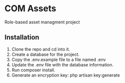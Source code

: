 # COM Assets

Role-based asset managment project

## Installation

1. Clone the repo and cd into it.
2. Create a database for the project.
3. Copy the .env.example file to a file named .env
4. Update the .env file with the database information.
5. Run composer install.
6. Generate an encryption key: php artisan key:generate
